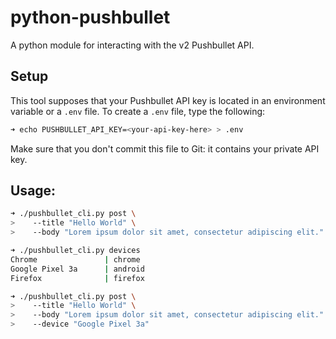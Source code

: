 # python-pushbullet

A python module for interacting with the v2 Pushbullet API.

## Setup

This tool supposes that your Pushbullet API key is located in an environment variable or a `.env` file. To create a `.env` file, type the following:

```sh
➜ echo PUSHBULLET_API_KEY=<your-api-key-here> > .env
```

Make sure that you don't commit this file to Git: it contains your private API key.


## Usage:

```sh
➜ ./pushbullet_cli.py post \
>    --title "Hello World" \
>    --body "Lorem ipsum dolor sit amet, consectetur adipiscing elit."

➜ ./pushbullet_cli.py devices
Chrome               | chrome
Google Pixel 3a      | android
Firefox              | firefox

➜ ./pushbullet_cli.py post \
>    --title "Hello World" \
>    --body "Lorem ipsum dolor sit amet, consectetur adipiscing elit." \
>    --device "Google Pixel 3a"
```

